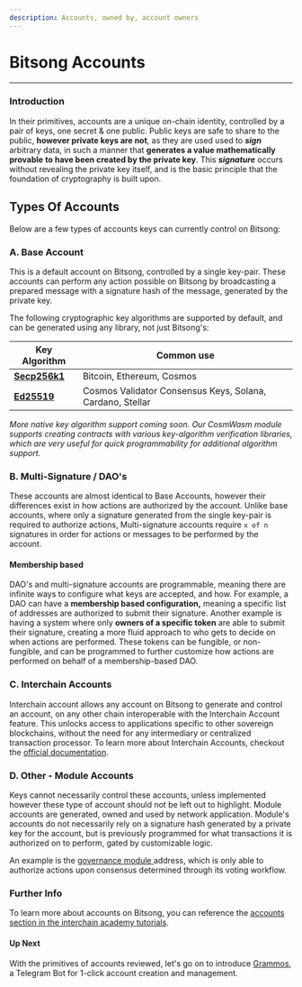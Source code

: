 ```yaml
---
description: Accounts, owned by, account owners
---
```


# Bitsong Accounts

***

### Introduction

In their primitives, accounts are a unique on-chain identity, controlled by a pair of keys, one secret & one public. Public keys are safe to share to the public, **however private keys are not**, as they are used used to _**sign**_ arbitrary data, in such a manner that **generates a value mathematically provable** **to have been created by the private key**. This _**signature**_ occurs without revealing the private key itself, and is the basic principle that the foundation of cryptography is built upon.

## Types Of Accounts

Below are a few types of accounts keys can currently control on Bitsong:

### A. Base Account

This is a default account on Bitsong, controlled by a single key-pair. These accounts can perform any action possible on Bitsong by broadcasting a prepared message with a signature hash of the message, generated by the private key.

The following cryptographic key algorithms are supported by default, and can be generated using any library, not just Bitsong's:

| Key Algorithm                                                                                     | Common use                                                |
| ------------------------------------------------------------------------------------------------- | --------------------------------------------------------- |
| [**Secp256k1**](https://en.bitcoin.it/wiki/Secp256k1)                                             | Bitcoin, Ethereum, Cosmos                                 |
| [**Ed25519**](https://github.com/allinbits/cosmos-sdk/blob/master/crypto/keys/ed25519/ed25519.go) | Cosmos Validator Consensus Keys, Solana, Cardano, Stellar |

_More native key algorithm support coming soon. Our CosmWasm module supports creating contracts with various key-algorithm verification libraries, which are very useful for quick programmability for additional algorithm support._

### B. Multi-Signature / DAO's

These accounts are almost identical to Base Accounts, however their differences exist in how actions are authorized by the account. Unlike base accounts, where only a signature generated from the single key-pair is required to authorize actions, Multi-signature accounts require `x of n` signatures in order for actions or messages to be performed by the account.

#### Membership based

DAO's and multi-signature accounts are programmable, meaning there are infinite ways to configure what keys are accepted, and how. For example, a DAO can have a **membership based configuration,** meaning a specific list of addresses are authorized to submit their signature. Another example is having a system where only **owners of a specific token** are able to submit their signature, creating a more fluid approach to who gets to decide on when actions are performed. These tokens can be fungible, or non-fungible, and can be programmed to further customize how actions are performed on behalf of a membership-based DAO.

### C. Interchain Accounts

Interchain account allows any account on Bitsong to generate and control an account, on any other chain interoperable with the Interchain Account feature. This unlocks access to applications specific to other sovereign blockchains, without the need for any intermediary or centralized transaction processor. To learn more about Interchain Accounts, checkout the [official documentation](https://ibc.cosmos.network/main/apps/interchain-accounts/overview.html).

### D. Other - Module Accounts

Keys cannot necessarily control these accounts, unless implemented however these type of account should not be left out to highlight. Module accounts are generated, owned and used by network application.  Module's accounts do not necessarily rely on a signature hash generated by a private key for the account, but is previously programmed for what transactions it is authorized on to perform, gated by customizable logic.&#x20;

An example is the [governance module ](../../features-and-modules/governance.md)address, which is only able to authorize actions upon consensus determined through its voting workflow.

### Further Info

To learn more about accounts on Bitsong, you can reference the [accounts section in the interchain academy tutorials](https://tutorials.cosmos.network/academy/2-cosmos-concepts/2-accounts.html).

#### Up Next

With the primitives of accounts reviewed, let's go on to introduce [Grammos](grammos.md), a Telegram Bot for 1-click account creation and management.

